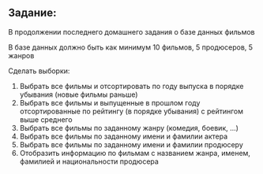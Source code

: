 ## Задание:
В продолжении последнего домашнего задания о базе данных фильмов

В базе данных должно быть как минимум 10 фильмов, 5 продюсеров, 5 жанров

Сделать выборки:
1. Выбрать все фильмы и отсортировать по году выпуска в порядке убывания (новые фильмы раньше)
2. Выбрать все фильмы и выпущенные в прошлом году отсортированные по рейтингу (в порядке убывания) с рейтингом выше среднего
3. Выбрать все фильмы по заданному жанру (комедия, боевик, ...)
4. Выбрать все фильмы по заданному имени и фамилии актера
5. Выбрать все фильмы по заданному имени и фамилии продюсеру
6. Отобразить информацию по фильмам с названием жанра, именем, фамилией и национальности продюсера